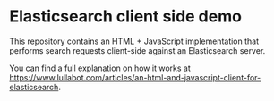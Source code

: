 # Elasticsearch client side demo

This repository contains an HTML + JavaScript implementation that performs
search requests client-side against an Elasticsearch server.

You can find a full explanation on how it works at https://www.lullabot.com/articles/an-html-and-javascript-client-for-elasticsearch.
